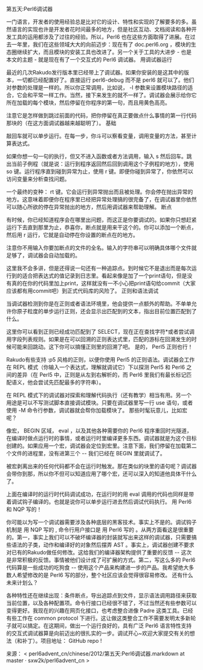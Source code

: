 第五天:Perl6调试器




一门语言，开发者的使用经验总是比对它的设计、特性和实现的了解要多的多。虽然语言的实现也许是开发者花时间最多的地方，但是社区互动、文档阅读和各种开发工具的运用都涉及了过往的经验。所以，Perl6 也在这些方面取得了进展。在过去一年里，我们在这些领域大大的向前迈步：现在有了 doc.perl6.org ，模块的生态圈继续扩大，而且模块的安装工具也改进了。另一个关于工具的大进步 - 也是本文的主题 - 就是现在有了一个交互式的 Perl6 调试器。 用调试器运行

最近的几次Rakudo发行版本里已经带上了调试器。如果你安装的是这其中的版本，一切都已经配置好了。直接运行 perl6-debug 而不是 perl6 就可以了。他们对参数的处理是一样的。所以你正常调用，比如说， -I 参数来设置模块路径的适合，它会和平常一样工作。当然，接下来发生的就不一样了。调试器会展示给你它所在加载的每个模块，然后停留在你程序的第一句，而且用黄色高亮。



注意它是怎样做到跳过前面的代码，把你停留在真正要做点什么事情的第一行代码那块的（在这方面调试器越来越聪明了）。 基础

敲回车就可以单步运行。在每一步，你斗可以察看变量，调用变量的方法，甚至计算表达式。



如果你想一句一句的执行，但又不进入函数或者方法调用，输入 s 然后回车。跳出当前子例程（就是说：运行到程序返回然后回到调用这个子例程的地方），使用 so 键。运行程序直到碰到异常为止，使用 r 键。即便你碰到异常了，你依然可以访问变量来分析查找问题。



一个最终的变种： rt 键。它会运行到异常抛出而且被处理。你会停在抛出异常的地方。这意味着即便你在程序里已经把异常处理搞的很完备了，在调试器里你依然可以随心所欲的停在异常抛出的地方，然后用调试器来帮助理解。 断点

有时候，你已经知道程序会在哪里出问题，而这正是你要调试的。如果你只想赶紧运行下去直到那里为止，恭喜你，断点就是用来干这个的。你可以添加一个断点，然后用 r 运行，它就是自动停在你设置的断点在的地方。



注意你不用输入你要加断点的文件的全名。输入的字符串可以明确具体哪个文件就足够了，调试器会自动加载的。

这里我不会多讲，但是还得说一句还有一种追踪点。到时候它不是退出而是每次运行到的适合把表达式的值记录到日志里。看起来像是加了一个print语句，但是没有真的在你的代码里加上print，这样就没有一不小心把print语句给commit（大家应该都有用commit吧）到正式代码库的风险了。 正则和语法调试

当调试器检测到你是在正则或者语法环境里，他会提供一点额外的帮助。不单单允许你原子粒度的单步运行正则，还会显示出匹配到的文本，指出目前位置匹配到了什么。



这里你可以看到正则已经成功匹配到了 SELECT，现在正在查找字符*或者尝试调用字段列表规则。如果是在可以回溯的正则表达式里，匹配的游标在回溯发生的时候可能来回跳动。这下你可以搞懂正则里的回溯了吧。 是的， Perl5 正则也行！

Rakudo有些支持 :p5 风格的正则，以便你使用 Perl5 的正则语法。调试器会工作在 REPL 模式（你输入一个表达式，理解就调试它）下以探测 Perl5 和 Perl6 之间的差异（在 Perl5 中，正则是从左到右解析的，而 Perl6 里我们有最长标记匹配语义，他会尝试先匹配最多的字符串）。



在 REPL 模式下的调试器对探索和理解代码执行（还有教学）相当有用。另一个用途是可以不写测试脚本直接调试模块。只要在调试器里写一行 use 语句，或者使用 -M 命令行参数，调试器就会帮你加载模块了。 那些时髦玩意儿，比如宏呢？

像宏， BEGIN 区域， eval ，以及其他各种需要你的 Perl6 程序重回时光隧道，在编译时做点运行时的事情，或者运行时里编译更多东西。调试器就是为这个目标创建的。如果应用一个宏，调试器会定位到宏里。注意下面，我们停留在加载第二个文件的进程里，没有进第三个 -- 我们已经在 BEGIN 里就调试了。



被宏剥离出来的任何代码都不会在运行时触发。那在类似的块里的语句呢？调试器会带你到那，所以你不但可以知道应用了哪个宏，还可以深入的知道他具体干什么了。



上面在编译时的运行时代码调试成功，在运行时的用 eval 调用的代码也同样是带着调试钩子编译的。也就是说你可以单步运行进去然后调试代码执行。 用 Perl6 和 NQP 写的！

你可能以为写一个调试器需要涉及各种底层的黑客技术。事实上不是的。调试钩子机制是 用 NQP 写的 , 命令行用户接口是 用 Perl6 写的 。从两方面看这是很重要的。第一，事实上我们可以不破坏编译器的封装就写出来这样的调试器，只需要搞些语法的子类，动作和编译好的对象然后摆弄 AST 。事实上，调试器创建不要求对已有的Rakudo做任何修改。这给我们的编译器架构提供了重要的反馈 -- 这次是非常积极的反馈。事情被他们设计成了可扩展的方式。第二，写这么多的 Perl6 代码算是一些成功的吃狗食 -- 使用这个产品来构建进一步的产品。我希望绝大多数人希望修改的是 Perl6 写的部分，整个社区应该会觉得很容易修改。 还有什么未来计划么？

各种特性还在继续出现：条件断点，导出追踪点到文件，显示语法调用路径来获取当前位置，以及各种配置项。命令行接口已经很不错了，不过当然还有些参数可以变得更好。我现在的兴趣在网页化接口，也考虑整合进像 Padre 这类工具。已经有些工作在 common protocol 下进行。这让做这类整合工作不需要发明太多新轮子就可以搞定。在这期间，做出一个运行良好的，具有广泛 Perl6 语言特性支持的交互式调试器算是向前迈出的很扎实的一步。调试开心~欢迎大家提交有关的想法（和补丁）。项目地址： GitHub repo !

来源： < perl6advent_cn/chinese/2012/第五天:Perl6调试器.markdown at master · sxw2k/perl6advent_cn >  